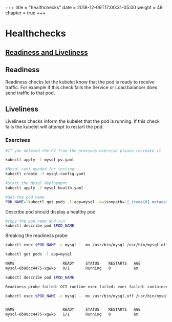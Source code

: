 +++
title = "healthchecks"
date = 2018-12-09T17:00:31-05:00
weight = 48
chapter = true
+++

# Healthchecks

## [Readiness and Liveliness](https://kubernetes.io/docs/tasks/configure-pod-container/configure-liveness-readiness-probes/)



## Readiness
Readiness checks let the kubelet know that the pod is ready to receive traffic. For example if this check fails the Service or Load balancer does send traffic to that pod.


## Liveliness

Liveliness checks inform the kubelet that the pod is running. If this check fails the kubelet will attempt to restart the pod.


### Exercises

```bash
#If you deleted the PV from the previous exercise please recreate it

kubectl apply -f mysql-pv.yaml

#Mysql conf needed for testing
kubectl create -f mysql-config.yaml

#Start the Mysql deployment
kubectl apply -f mysql-health.yaml

#Get the pod name
POD_NAME=`kubectl get pods -l app=mysql -o=jsonpath='{.items[0].metadata.name}'`
```

Describe pod should display a healthy pod
```bash
#copy the pod name and run
kubectl describe pod $POD_NAME

```

Breaking the readiness probe


```bash
kubectl exec $POD_NAME -c mysql -- mv /usr/bin/mysql /usr/bin/mysql.off

kubectl get pods -l app=mysql

NAME                     READY     STATUS    RESTARTS   AGE
mysql-6b98cc4475-xgwkp   0/1       Running   0          6m

kubectl describe pod $POD_NAME

Readiness probe failed: OCI runtime exec failed: exec failed: container_linux.go:348: starting container process caused "exec: \"/usr/bin/mysql\": stat /usr/bin/mysql: no such file or directory": unknown

kubectl exec $POD_NAME -c mysql -- mv /usr/bin/mysql.off /usr/bin/mysql


NAME                     READY     STATUS    RESTARTS   AGE
mysql-6b98cc4475-xgwkp   1/1       Running   0          6m

